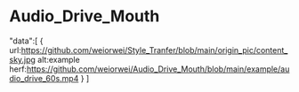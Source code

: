 # Audio_Drive_Mouth
"data":[
{
    url:https://github.com/weiorwei/Style_Tranfer/blob/main/origin_pic/content_sky.jpg
    alt:example
    herf:https://github.com/weiorwei/Audio_Drive_Mouth/blob/main/example/audio_drive_60s.mp4
}
]
